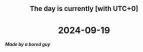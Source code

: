 <h2 align=center>The day is currently [with UTC+0]</h2>
<h1 align=center><!--TIME BEGIN-->2024-09-19<!--TIME END--></h1>
<h5>Made by a bored guy</h5>
